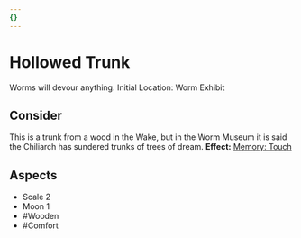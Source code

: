 ```yaml
---
{}
---
```

# Hollowed Trunk
Worms will devour anything.
Initial Location: Worm Exhibit
## Consider
This is a trunk from a wood in the Wake, but in the Worm Museum it is said the Chiliarch has sundered trunks of trees of dream.
**Effect:** [Memory: Touch](https://uadaf.theevilroot.xyz/rowenarium/elements/mem.touch)
## Aspects
- Scale 2
- Moon 1
- #Wooden
- #Comfort